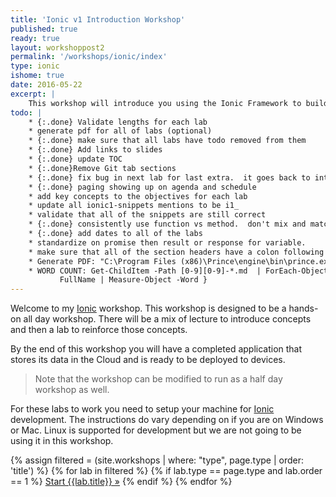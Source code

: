 ```yaml
---
title: 'Ionic v1 Introduction Workshop'
published: true
ready: true
layout: workshoppost2
permalink: '/workshops/ionic/index'
type: ionic
ishome: true
date: 2016-05-22
excerpt: |
    This workshop will introduce you using the Ionic Framework to build a hybrid mobile application that you can release through the Apple, Google and Microsoft stores.  The workshop will be a mix of lecture to introduce concepts and then a lab to reinforce those concepts.   By the end of this workshop you will have a completed application that stores its data in the Cloud and is ready to be deployed to devices.
todo: |
    * {:.done} Validate lengths for each lab
    * generate pdf for all of labs (optional)
    * {:.done} make sure that all labs have todo removed from them
    * {:.done} Add links to slides
    * {:.done} update TOC
    * {:.done}Remove Git tab sections
    * {:.done} fix bug in next lab for last extra.  it goes back to intro page.
    * {:.done} paging showing up on agenda and schedule
    * add key concepts to the objectives for each lab
    * update all ionic1-snippets mentions to be i1_
    * validate that all of the snippets are still correct
    * {:.done} consistently use function vs method.  don't mix and match when talking about javascript functions
    * {:.done} add dates to all of the labs
    * standardize on promise then result or response for variable.
    * make sure that all of the section headers have a colon following the numbers.
    * Generate PDF: "C:\Program Files (x86)\Prince\engine\bin\prince.exe" --javascript --input-list=../../.. /_workshops/ionic/FileList.txt -o ionic-ws.pdf --media=print --style=http://localhost:4000 /workshop.css --style=http:///maxcdn.bootstrapcdn.com/font-awesome/4.2.0/css/font-awesome. min.css
    * WORD COUNT: Get-ChildItem -Path [0-9][0-9]-*.md  | ForEach-Object { Get-Content $_.
           FullName | Measure-Object -Word }
---
```


Welcome to my [Ionic](http://ionicframework.com) workshop.  This workshop is designed to be a hands-on all day workshop.  There will be a mix of lecture to introduce concepts and then a lab to reinforce those concepts.

  By the end of this workshop you will have a completed application that stores its data in the Cloud and is ready to be deployed to devices.

> Note that the workshop can be modified to run as a half day workshop as well.

For these labs to work you need to setup your machine for [Ionic](http://ionicframework.com) development.  The instructions do vary depending on if you are on Windows or Mac.  Linux is supported for development but we are not going to be using it in this workshop.

<div class="more-link">
<p>

{% assign filtered = (site.workshops | where: "type", page.type | order: 'title') %} 
{% for lab in filtered %}
{% if lab.type == page.type and lab.order == 1 %}
<a href="{{site.baseurl}}{{lab.url}}">Start {{lab.title}} &raquo;</a>
{% endif %}
{% endfor %}
</p>
</div>

